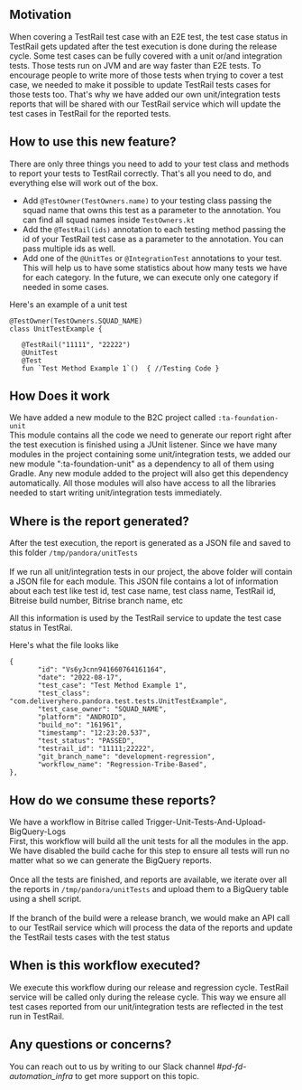 ## Motivation


When covering a TestRail test case with an E2E test, the test case status in TestRail gets updated after the test execution is done during the release cycle. Some test cases can be fully covered with a unit or/and integration tests. Those tests run on JVM and are way faster than E2E tests. To encourage people to write more of those tests when trying to cover a test case, we needed to make it possible to update TestRail tests cases for those tests too. That's why we have added our own unit/integration tests reports that will be shared with our TestRail service which will update the test cases in TestRail for the reported tests.


## How to use this new feature?

There are only three things you need to add to your test class and methods to report your tests to TestRail correctly. That's all you need to do, and everything else will work out of the box.



* Add `@TestOwner(TestOwners.name)` to your testing class passing the squad name that owns this test as a parameter to the annotation. You can find all squad names inside `TestOwners.kt`
* Add the `@TestRail(ids)` annotation to each testing method passing the id of your TestRail test case as a parameter to the annotation. You can pass multiple ids as well.
* Add one of the `@UnitTes` or `@IntegrationTest` annotations to your test. This will help us to have some statistics about how many tests we have for each category. In the future, we can execute only one category if needed in some cases.

Here's an example of a unit test


```
@TestOwner(TestOwners.SQUAD_NAME)
class UnitTestExample {

   @TestRail("11111", "22222")
   @UnitTest
   @Test
   fun `Test Method Example 1`()  { //Testing Code }
```

## How Does it work

We have added a new module to the B2C project called `:ta-foundation-unit`  \
This module contains all the code we need to generate our report right after the test execution is finished using a JUnit listener. Since we have many modules in the project containing some unit/integration tests, we added our new module ":ta-foundation-unit" as a dependency to all of them using Gradle. Any new module added to the project will also get this dependency automatically. All those modules will also have access to all the libraries needed to start writing unit/integration tests immediately.


## Where is the report generated?

After the test execution, the report is generated as a JSON file and saved to this folder `/tmp/pandora/unitTests` \
\
If we run all unit/integration tests in our project, the above folder will contain a JSON file for each module. This JSON file contains a lot of information about each test like test id, test case name, test class name, TestRail id, Bitreise build number, Bitrise branch name, etc

All this information is used by the TestRail service to update the test case status in TestRai.

Here's what the file looks like


```
{
       "id": "Vs6yJcnn941660764161164",
       "date": "2022-08-17",
       "test_case": "Test Method Example 1",
       "test_class": "com.deliveryhero.pandora.test.tests.UnitTestExample",
       "test_case_owner": "SQUAD_NAME",
       "platform": "ANDROID",
       "build_no": "161961",
       "timestamp": "12:23:20.537",
       "test_status": "PASSED",
       "testrail_id": "11111;22222",
       "git_branch_name": "development-regression",
       "workflow_name": "Regression-Tribe-Based",
},
```



## How do we consume these reports?

We have a workflow in Bitrise called Trigger-Unit-Tests-And-Upload-BigQuery-Logs  \
First, this workflow will build all the unit tests for all the modules in the app. We have disabled the build cache for this step to ensure all tests will run no matter what so we can generate the BigQuery reports.  \
\
Once all the tests are finished, and reports are available, we iterate over all the reports in `/tmp/pandora/unitTests` and upload them to a BigQuery table using a shell script. \
\
If the branch of the build were a release branch, we would make an API call to our TestRail service which will process the data of the reports and update the TestRail tests cases with the test status


## When is this workflow executed?

We execute this workflow during our release and regression cycle. TestRail service will be called only during the release cycle. This way we ensure all test cases reported from our unit/integration tests are reflected in the test run in TestRail.


## Any questions or concerns?

You can reach out to us by writing to our Slack channel _#pd-fd-automation_infra_ to get more support on this topic.
